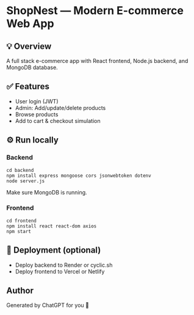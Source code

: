 # ShopNest — Modern E-commerce Web App

## 💡 Overview
A full stack e-commerce app with React frontend, Node.js backend, and MongoDB database.

## ✅ Features
- User login (JWT)
- Admin: Add/update/delete products
- Browse products
- Add to cart & checkout simulation

## ⚙️ Run locally

### Backend
```
cd backend
npm install express mongoose cors jsonwebtoken dotenv
node server.js
```
Make sure MongoDB is running.

### Frontend
```
cd frontend
npm install react react-dom axios
npm start
```

## 🚀 Deployment (optional)
- Deploy backend to Render or cyclic.sh
- Deploy frontend to Vercel or Netlify

## Author
Generated by ChatGPT for you 🚀
